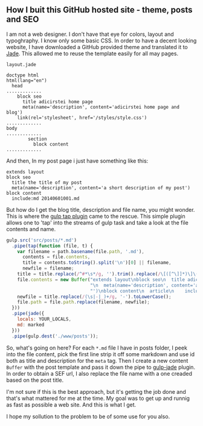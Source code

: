 ## How I buit this GitHub hosted site - theme, posts and SEO

I am not a web designer. I don't have that eye for colors, layout and typoghraphy. I know only some basic CSS. In order to have a decent looking website, I have downloaded a GitHub provided theme and translated it to [Jade](http://jade-lang.com/). This allowed me to reuse the template easily for all may pages.

`layout.jade`
```jade
doctype html
html(lang="en")
  head
.............
    block seo
      title adicirstei home page
      meta(name='description', content='adicirstei home page and blog')
    link(rel='stylesheet', href='/styles/style.css')
.............
body
.............
        section
          block content
.............
```
 
And then, In my post page i just have something like this:
 
```jade
extends layout
block seo
  title the title of my post
  meta(name='description', content='a short description of my post')
block content
  include:md 20140601001.md 
```

But how do I get the blog title, description and file name, you might wonder. This is where the [gulp tap plugin](https://github.com/geejs/gulp-tap) came to the rescue. This simple plugin allows one to 'tap' into the streams of gulp task and take a look at the file contents and name.

```js
gulp.src('src/posts/*.md')
  .pipe(tap(function (file, t) {
    var filename = path.basename(file.path, '.md'),
      contents = file.contents,
      title = contents.toString().split('\n')[0] || filename,
      newfile = filename;
    title = title.replace(/^#*\s*/g, '').trim().replace(/\[([^\]]*)\]\([^)]*\)/g, '$1');
    file.contents = new Buffer("extends layout\nblock seo\n  title adicirstei/blog/" + title +
                               "\n  meta(name='description', content='adicirstei home page and blog and " + title +
                               "')\nblock content\n  article\n    include:md " + path.basename(file.path));
    newfile = title.replace(/(\s|-|_)+/g, '-').toLowerCase();
    file.path = file.path.replace(filename, newfile);
  }))
  .pipe(jade({
    locals: YOUR_LOCALS,
    md: marked
  }))
  .pipe(gulp.dest('./www/posts')); 
```

So, what's going on here? For each `*.md` file I have in posts folder, I peek into the file content, pick the first line strip it off some markdown and use id both as title and description for the `meta` tag. Then I create a new content `Buffer` with the post template and pass it down the pipe to [gulp-jade](https://github.com/phated/gulp-jade) plugin. In order to obtain a SEF url, I also replace the file name with a one creaded based on the post title.

I'm not sure if this is the best approach, but it's getting the job done and that's what mattered for me at the time. My goal was to get up and runnig as fast as possible a web site. And this is what I get.

I hope my sollution to the problem to be of some use for you also.

